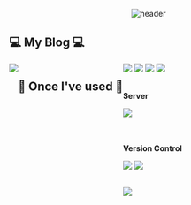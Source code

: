 <div align="center">

![header](https://capsule-render.vercel.app/api?type=soft&color=timeGradient&height=150&section=header&text=Welcome%20to%20thdwlgus's%20GitHub!🙌&animation=twinkling&fontSize=40)

<div align="left">

## 💻 My Blog 💻
<div style="display:flex; flex-direction:row;">
  <a href="https://thdwlgus.tistory.com">
    <img src="https://img.shields.io/badge/Tistory-000000?style=for-the-badge&logo=tistory&logoColor=white&link=https://thdwlgus.tistory.com"/>
  </a>

  <br/>
  <br/>
  
## 🔨 Once I've used 🔨
<div style="display:flex; flex-direction:column; align-items:flex-start;">
  <div>
    <img src="https://img.shields.io/badge/HTML-E34F26?style=for-the-badge&logo=html5&logoColor=white">
    <img src="https://img.shields.io/badge/CSS-1572B6?style=for-the-badge&logo=css3&logoColor=white">
    <img src="https://img.shields.io/badge/JS-F7DF1E?style=for-the-badge&logo=javascript&logoColor=white">
    <img src="https://img.shields.io/badge/Python-3776AB?style=for-the-badge&logo=python&logoColor=white">
  </div>

  <br/>

  <p><strong>Server</strong></p>
    <img src="https://img.shields.io/badge/Linux-CC624?style=for-the-badge&logo=Linux&logoColor=white">

  <br/>
  <br/>

  <p><strong>Version Control</strong></p>
  <div>
      <img src="https://img.shields.io/badge/Git-F05032?style=for-the-badge&logo=git&logoColor=white">
      <img src="https://img.shields.io/badge/GitHub-181717?style=for-the-badge&logo=github&logoColor=white">
  </div>

  -------
  <div align="center">
  <img src="https://github-readme-stats.vercel.app/api/top-langs/?username=thdwlgus&layout=compact">


